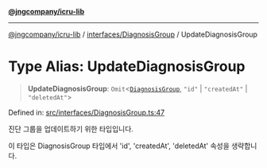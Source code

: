 [**@jngcompany/icru-lib**](../../../README.md)

***

[@jngcompany/icru-lib](../../../README.md) / [interfaces/DiagnosisGroup](../README.md) / UpdateDiagnosisGroup

# Type Alias: UpdateDiagnosisGroup

> **UpdateDiagnosisGroup**: `Omit`\<[`DiagnosisGroup`](../interfaces/DiagnosisGroup.md), `"id"` \| `"createdAt"` \| `"deletedAt"`\>

Defined in: [src/interfaces/DiagnosisGroup.ts:47](https://github.com/jngcompany/icru-lib/blob/d3a4d9c24074b22f396121b6f6d7c5106c66ae75/src/interfaces/DiagnosisGroup.ts#L47)

진단 그룹을 업데이트하기 위한 타입입니다.

이 타입은 DiagnosisGroup 타입에서 'id', 'createdAt', 'deletedAt' 속성을 생략합니다.
